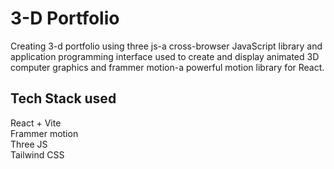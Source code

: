# 3-D Portfolio
Creating 3-d portfolio using three js-a cross-browser JavaScript library and application programming interface used to create and display animated 3D computer graphics and frammer motion-a powerful motion library for React.<br/>

Tech Stack used
-
React + Vite<br/>
Frammer motion<br/>
Three JS<br/>
Tailwind CSS<br/>





